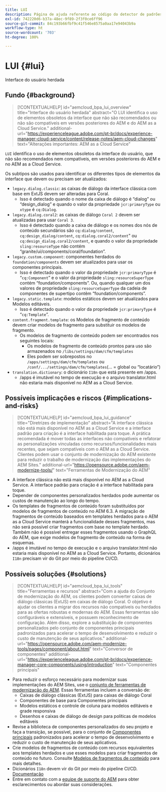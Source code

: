 ```yaml
---
title: LUI
description: Página de ajuda referente ao código do detector de padrões.
exl-id: 742220d6-b37a-48ec-9f89-2f3f0ce6ff96
source-git-commit: 84c193b66fbf9c41f546e8575a0aa17e94043b9a
workflow-type: ht
source-wordcount: '703'
ht-degree: 100%

---
```


# LUI {#lui}

Interface do usuário herdada

## Fundo {#background}

>[!CONTEXTUALHELP]
>id="aemcloud_bpa_lui_overview"
>title="Interface do usuário herdada"
>abstract="O LUI identifica o uso de elementos obsoletos da interface que não são recomendados ou não são compatíveis em versões posteriores do AEM e do AEM as a Cloud Service."
>additional-url="https://experienceleague.adobe.com/pt-br/docs/experience-manager-cloud-service/content/release-notes/aem-cloud-changes" text="Alterações importantes: AEM as a Cloud Service"

`LUI` identifica o uso de elementos obsoletos da interface do usuário, que não são recomendados nem compatíveis, em versões posteriores do AEM e no AEM as a Cloud Service.

Os subtipos são usados para identificar os diferentes tipos de elementos da interface que devem ou precisam ser atualizados:

* `legacy.dialog.classic`: as caixas de diálogo da interface clássica com base em ExtJS devem ser alteradas para Coral.
   * Isso é detectado quando o nome da caixa de diálogo é “dialog” ou “design_dialog” e quando 
o valor da propriedade `jcr:primaryType` ou `xtype` é `cq:Dialog`.
* `legacy.dialog.coral2`: as caixas de diálogo `Coral 2` devem ser atualizadas para usar `Coral 3`.
   * Isso é detectado quando a caixa de diálogo e os nomes dos nós de conteúdo secundários são `cq:dialog/content`,
     `cq:design_dialog/content`, `cq:dialog.coral2/content`&quot; ou `cq:design_dialog.coral2/content`,
e quando o valor da propriedade `sling:resourceType` não contém 
“granite/ui/components/coral/foundation”.
* `legacy.custom.component`: componentes herdados do `foundation/components` devem ser atualizados para usar os componentes principais.
   * Isso é detectado quando o valor da propriedade `jcr:primaryType` é “`cq:Component`” e o
     valor da propriedade `sling:resourceSuperType` contém “foundation/components”. Ou, quando qualquer um dos
     valores de propriedade `sling:resourceSuperType` da cadeia de componentes de supertipo contêm
“foundation/components”.
* `legacy.static.template`: modelos estáticos devem ser atualizados para Modelos editáveis.
   * Isso é detectado quando o valor da propriedade `jcr:primaryType` é “`cq:Template`”.
* `content.fragment.template`: os Modelos de fragmento de conteúdo devem criar modelos de fragmento para substituir os modelos de fragmento.
   * Os modelos de fragmento de conteúdo podem ser encontrados nos seguintes locais:
      * Os modelos de fragmento de conteúdo prontos para uso são armazenados no `/libs/settings/dam/cfm/templates`
      * Eles podem ser sobrepostos no  `/apps/settings/dam/cfm/templates`  ou  `/conf/.../settings/dam/cfm/templates`(... = global ou “locatário”)
* `translation.dictionary`: o dicionário `I18n` que está presente em /apps.
   * /apps é imutável no tempo de execução e o arquivo translator.html não estaria mais disponível no AEM as a Cloud Service.

## Possíveis implicações e riscos {#implications-and-risks}

>[!CONTEXTUALHELP]
>id="aemcloud_bpa_lui_guidance"
>title="Diretrizes de implementação"
>abstract="A interface clássica não está mais disponível no AEM as a Cloud Service e a interface padrão para criação é a interface habilitada para toque. A prática recomendada é mover todas as interfaces não compatíveis e refatorar as personalizações vinculadas como recursos/funcionalidades mais recentes, que sejam compatíveis com o AEM as a Cloud Service. Clientes podem usar o conjunto de modernização do AEM existente para reduzir o trabalho de modernização das implementações do AEM Sites."
>additional-url="https://opensource.adobe.com/aem-modernize-tools/" text="Ferramentas de Modernização do AEM"

* A interface clássica não está mais disponível no AEM as a Cloud Service. A interface padrão para criação é a interface habilitada para toque.
* Depender de componentes personalizados herdados pode aumentar os custos de manutenção ao longo do tempo.
* Os templates de fragmentos de conteúdo foram substituídos por modelos de fragmentos de conteúdo no AEM 6.3. A migração de fragmentos de conteúdo baseados em templates herdados para o AEM as a Cloud Service manterá a funcionalidade desses fragmentos, mas não será possível criar fragmentos com base no template herdado. Também não é possível entregar esses fragmentos usando o GraphQL do AEM, que exige modelos de fragmento de conteúdo na forma de esquemas.
* /apps é imutável no tempo de execução e o arquivo translator.html não estaria mais disponível no AEM as a Cloud Service. Portanto, dicionários `I18n` precisam vir do Git por meio do pipeline CI/CD.

## Possíveis soluções {#solutions}

>[!CONTEXTUALHELP]
>id="aemcloud_bpa_lui_tools"
>title="Ferramentas e recursos"
>abstract="Com a ajuda do Conjunto de modernização do AEM, os clientes podem converter caixas de diálogo clássicas (ExtJS) em caixas de diálogo Coral. O objetivo é ajudar os clientes a migrar dos recursos não compatíveis ou herdados para as ofertas robustas e modernas do AEM. Essas ferramentas são configuráveis e extensíveis, e possuem reconhecimento de configuração. Além disso, explore a substituição de componentes personalizados pelo conjunto de componentes principais padronizados para acelerar o tempo de desenvolvimento e reduzir o custo de manutenção de seus aplicativos."
>additional-url="https://opensource.adobe.com/aem-modernize-tools/pages/component/about.html" text="Conversor de componentes"
>additional-url="https://experienceleague.adobe.com/pt-br/docs/experience-manager-core-components/using/introduction" text="Componentes principais"

* Para reduzir o esforço necessário para modernizar suas implementações do AEM Sites, use o [conjunto de ferramentas de modernização do AEM](https://opensource.adobe.com/aem-modernize-tools/). Essas ferramentas incluem a conversão de:
   * Caixas de diálogo clássicas (ExtJS) para caixas de diálogo Coral
   * Componentes de base para Componentes principais
   * Modelos estáticos e controle de coluna para modelos editáveis e grade responsiva
   * Desenhos e caixas de diálogo de design para políticas de modelos editáveis
* Revise a biblioteca de componentes personalizados do seu projeto e faça a transição, se possível, para o conjunto de [Componentes principais](https://experienceleague.adobe.com/pt-br/docs/experience-manager-core-components/using/introduction) padronizados para acelerar o tempo de desenvolvimento e reduzir o custo de manutenção de seus aplicativos.
* Crie modelos de fragmentos de conteúdo com recursos equivalentes aos templates herdados e use esses modelos para criar fragmentos de conteúdo no futuro. Consulte [Modelos de fragmentos de conteúdo](https://experienceleague.adobe.com/pt-br/docs/experience-manager-65/content/assets/content-fragments/content-fragments-models) para mais detalhes.
* Dicionários `I18n` devem vir do Git por meio do pipeline CI/CD. [Documentação](https://experienceleague.adobe.com/pt-br/docs/experience-manager-cloud-service/content/release-notes/aem-cloud-changes#apps-libs-immutable)
* Entre em contato com a [equipe de suporte do AEM](https://helpx.adobe.com/br/enterprise/using/support-for-experience-cloud.html) para obter esclarecimentos ou abordar suas considerações.
